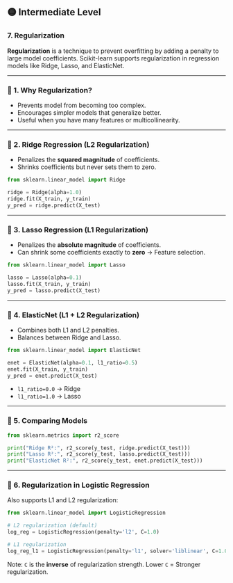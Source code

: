 ## 🟡 Intermediate Level

### 7. Regularization

**Regularization** is a technique to prevent overfitting by adding a penalty to large model coefficients. Scikit-learn supports regularization in regression models like Ridge, Lasso, and ElasticNet.

---

### 📌 1. Why Regularization?

* Prevents model from becoming too complex.
* Encourages simpler models that generalize better.
* Useful when you have many features or multicollinearity.

---

### 📌 2. Ridge Regression (L2 Regularization)

* Penalizes the **squared magnitude** of coefficients.
* Shrinks coefficients but never sets them to zero.

```python
from sklearn.linear_model import Ridge

ridge = Ridge(alpha=1.0)
ridge.fit(X_train, y_train)
y_pred = ridge.predict(X_test)
```

---

### 📌 3. Lasso Regression (L1 Regularization)

* Penalizes the **absolute magnitude** of coefficients.
* Can shrink some coefficients exactly to **zero** → Feature selection.

```python
from sklearn.linear_model import Lasso

lasso = Lasso(alpha=0.1)
lasso.fit(X_train, y_train)
y_pred = lasso.predict(X_test)
```

---

### 📌 4. ElasticNet (L1 + L2 Regularization)

* Combines both L1 and L2 penalties.
* Balances between Ridge and Lasso.

```python
from sklearn.linear_model import ElasticNet

enet = ElasticNet(alpha=0.1, l1_ratio=0.5)
enet.fit(X_train, y_train)
y_pred = enet.predict(X_test)
```

* `l1_ratio=0.0` → Ridge
* `l1_ratio=1.0` → Lasso

---

### 📌 5. Comparing Models

```python
from sklearn.metrics import r2_score

print("Ridge R²:", r2_score(y_test, ridge.predict(X_test)))
print("Lasso R²:", r2_score(y_test, lasso.predict(X_test)))
print("ElasticNet R²:", r2_score(y_test, enet.predict(X_test)))
```

---

### 📌 6. Regularization in Logistic Regression

Also supports L1 and L2 regularization:

```python
from sklearn.linear_model import LogisticRegression

# L2 regularization (default)
log_reg = LogisticRegression(penalty='l2', C=1.0)

# L1 regularization
log_reg_l1 = LogisticRegression(penalty='l1', solver='liblinear', C=1.0)
```

Note: `C` is the **inverse** of regularization strength.
Lower `C` = Stronger regularization.


